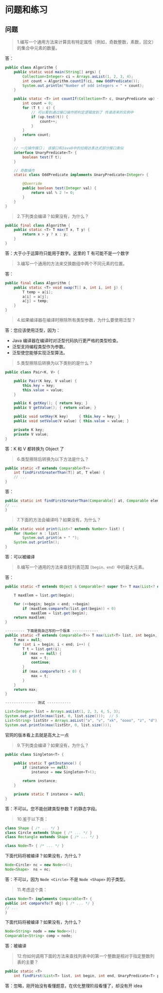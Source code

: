 # 问题和练习

## 问题

> 1.编写一个通用方法来计算具有特定属性（例如，奇数整数，素数，回文）的集合中元素的数量。


答：

```java
public class Algorithm {
    public static void main(String[] args) {
        Collection<Integer> ci = Arrays.asList(1, 2, 3, 4);
        int count = Algorithm.countIf(ci, new OddPredicate());
        System.out.println("Number of odd integers = " + count);
    }

    public static <T> int countIf(Collection<T> c, UnaryPredicate up) {
        int count = 0;
        for (T t : c) {
            // 可以看到通过接口操作把判定逻辑放到了 传递进来的实例中
            if (up.test(t)) {
                count++;
            }
        }
        return count;
    }

    // 一元操作接口； 该接口和Java8中的拉姆达表达式部分接口类似
    interface UnaryPredicate<T> {
        boolean test(T t);
    }

    // 奇数操作
    static class OddPredicate implements UnaryPredicate<Integer> {

        @Override
        public boolean test(Integer val) {
            return val % 2 != 0;
        }
    }
}
```

> 2.下列类会编译？如果没有，为什么？

```java
public final class Algorithm {
    public static <T> T max(T x, T y) {
        return x > y ? x : y;
    }
}    
```
答：大于小于运算符只能用于数字。这里的 T 有可能不是一个数字

> 3.编写一个通用的方法来交换数组中两个不同元素的位置。

答：
```java
public final class Algorithm {
    public static <T> void swap(T[] a, int i, int j) {
        T temp = a[i];
        a[i] = a[j];
        a[j] = temp;
    }
}
```

> 4.如果编译器在编译时擦除所有类型参数，为什么要使用泛型？

答：您应该使用泛型，因为：

* Java 编译器在编译时对泛型代码执行更严格的类型检查。
* 泛型支持编程类型作为参数。
* 泛型使您能够实现泛型算法。

> 5.类型擦除后转换为以下类别的是什么？

```java
public class Pair<K, V> {

    public Pair(K key, V value) {
        this.key = key;
        this.value = value;
    }

    public K getKey(); { return key; }
    public V getValue(); { return value; }

    public void setKey(K key)     { this.key = key; }
    public void setValue(V value) { this.value = value; }

    private K key;
    private V value;
}
```

答：K 和 V 都转换为 Object 了

> 6.类型擦除后转换为以下方法是什么？

```java
public static <T extends Comparable<T>>
    int findFirstGreaterThan(T[] at, T elem) {
    // ...
}
```

答：

```java
public static int findFirstGreaterThan(Comparable[] at, Comparable elem) {
// ...
}
```

> 7.下面的方法会编译吗？如果没有，为什么？

```java
public static void print(List<? extends Number> list) {
    for (Number n : list)
        System.out.print(n + " ");
    System.out.println();
}
```

答：可以被编译

> 8.编写一个通用的方法来查找列表范围 `[begin，end）`中的最大元素。

答：

```java
public static <T extends Object & Comparable<? super T>> T max(List<? extends T> list, int begin, int end) {

    T maxElem = list.get(begin);

    for (++begin; begin < end; ++begin)
        if (maxElem.compareTo(list.get(begin)) < 0)
            maxElem = list.get(begin);
    return maxElem;
}

--------- 下面是我自己写的一个版本 ------------
public static <T extends Comparable<T>> T max(List<T> list, int begin, int end) {
    T max = null;
    for (int i = begin; i < end; i++) {
        T t = list.get(i);
        if (max == null) {
            max = t;
            continue;
        }
        if (max.compareTo(t) < 0) {
            max = t;
        }
    }
    return max;
}

-------------- 测试 -----------

List<Integer> list = Arrays.asList(1, 2, 3, 4, 5, 3);
System.out.println(max(list, 0, list.size()));  // 5
List<String> listStr = Arrays.asList("a", "v", "xk", "oooo", "z", "d"); // z
System.out.println(max(listStr, 0, list.size()));
```
官网的版本看上去就是高大上一点

> 9.下列类会编译？如果没有，为什么？

```java
public class Singleton<T> {

    public static T getInstance() {
        if (instance == null)
            instance = new Singleton<T>();

        return instance;
    }

    private static T instance = null;
}
```

答：不可以。您不能创建类型参数 T 的静态字段。

> 10.鉴于以下类：

```java
class Shape { /* ... */ }
class Circle extends Shape { /* ... */ }
class Rectangle extends Shape { /* ... */ }

class Node<T> { /* ... */ }
```

下面代码将被编译？如果没有，为什么？

```java
Node<Circle> nc = new Node<>();
Node<Shape>  ns = nc;
```

答：不可以，因为 `Node <Circle>` 不是 `Node <Shape>` 的子类型。

> 11.考虑这个类：

```java
class Node<T> implements Comparable<T> {
public int compareTo(T obj) { /* ... */ }
// ...
}
```

下面代码将被编译？如果没有，为什么？

```java
Node<String> node = new Node<>();
Comparable<String> comp = node;
```

答：被编译

> 12.你如何调用下面的方法来查找列表中的第一个整数是相对于指定整数列表的主要？

```java
public static <T>
    int findFirst(List<T> list, int begin, int end, UnaryPredicate<T> p)
```
答：忽略，刚开始没有看懂题意，在优化整理阶段看懂了，却没有开 idea
